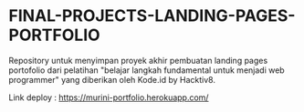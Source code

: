 # FINAL-PROJECTS-LANDING-PAGES-PORTFOLIO
Repository untuk menyimpan proyek akhir pembuatan landing pages portofolio dari pelatihan "belajar langkah fundamental untuk menjadi web programmer" yang diberikan oleh Kode.id by Hacktiv8.

Link deploy : <a href="https://murini-portfolio.herokuapp.com/" target="_blank">https://murini-portfolio.herokuapp.com/</a>
